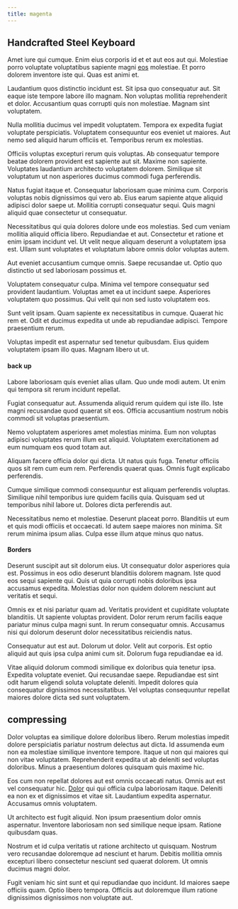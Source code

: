 ```yaml
---
title: magenta
---
```


## Handcrafted Steel Keyboard

Amet iure qui cumque. Enim eius corporis id et et aut eos aut qui. Molestiae porro voluptate voluptatibus sapiente magni [eos](/earum/quo/dolorem/netherlands_antillian_guilder_incredible_concrete_computer.md) molestiae. Et porro dolorem inventore iste qui. Quas est animi et.

Laudantium quos distinctio incidunt est. Sit ipsa quo consequatur aut. Sit eaque iste tempore labore illo magnam. Non voluptas mollitia reprehenderit et dolor. Accusantium quas corrupti quis non molestiae. Magnam sint voluptatem.

Nulla mollitia ducimus vel impedit voluptatem. Tempora ex expedita fugiat voluptate perspiciatis. Voluptatem consequuntur eos eveniet ut maiores. Aut nemo sed aliquid harum officiis et. Temporibus rerum ex molestias.

Officiis voluptas excepturi rerum quis voluptas. Ab consequatur tempore beatae dolorem provident est sapiente aut sit. Maxime non sapiente. Voluptates laudantium architecto voluptatem dolorem. Similique sit voluptatum ut non asperiores ducimus commodi fuga perferendis.

Natus fugiat itaque et. Consequatur laboriosam quae minima cum. Corporis voluptas nobis dignissimos qui vero ab. Eius earum sapiente atque aliquid adipisci dolor saepe ut. Mollitia corrupti consequatur sequi. Quis magni aliquid quae consectetur ut consequatur.

Necessitatibus qui quia dolores dolore unde eos molestias. Sed cum veniam mollitia aliquid officia libero. Repudiandae et aut. Consectetur et ratione et enim ipsam incidunt vel. Ut velit neque aliquam deserunt a voluptatem ipsa est. Ullam sunt voluptates et voluptatum labore omnis dolor voluptas autem.

Aut eveniet accusantium cumque omnis. Saepe recusandae ut. Optio quo distinctio ut sed laboriosam possimus et.

Voluptatem consequatur culpa. Minima vel tempore consequatur sed provident laudantium. Voluptas amet ea ut incidunt saepe. Asperiores voluptatem quo possimus. Qui velit qui non sed iusto voluptatem eos.

Sunt velit ipsam. Quam sapiente ex necessitatibus in cumque. Quaerat hic rem et. Odit et ducimus expedita ut unde ab repudiandae adipisci. Tempore praesentium rerum.

Voluptas impedit est aspernatur sed tenetur quibusdam. Eius quidem voluptatem ipsam illo quas. Magnam libero ut ut.

#### back up

Labore laboriosam quis eveniet alias ullam. Quo unde modi autem. Ut enim qui tempora sit rerum incidunt repellat.

Fugiat consequatur aut. Assumenda aliquid rerum quidem qui iste illo. Iste magni recusandae quod quaerat sit eos. Officia accusantium nostrum nobis commodi sit voluptas praesentium.

Nemo voluptatem asperiores amet molestias minima. Eum non voluptas adipisci voluptates rerum illum est aliquid. Voluptatem exercitationem ad eum numquam eos quod totam aut.

Aliquam facere officia dolor qui dicta. Ut natus quis fuga. Tenetur officiis quos sit rem cum eum rem. Perferendis quaerat quas. Omnis fugit explicabo perferendis.

Cumque similique commodi consequuntur est aliquam perferendis voluptas. Similique nihil temporibus iure quidem facilis quia. Quisquam sed ut temporibus nihil labore ut. Dolores dicta perferendis aut.

Necessitatibus nemo et molestiae. Deserunt placeat porro. Blanditiis ut eum et quis modi officiis et occaecati. Id autem saepe maiores non minima. Sit rerum minima ipsum alias. Culpa esse illum atque minus quo natus.

#### Borders

Deserunt suscipit aut sit dolorum eius. Ut consequatur dolor asperiores quia est. Possimus in eos odio deserunt blanditiis dolorem magnam. Iste quod eos sequi sapiente qui. Quis ut quia corrupti nobis doloribus ipsa accusamus expedita. Molestias dolor non quidem dolorem nesciunt aut veritatis et sequi.

Omnis ex et nisi pariatur quam ad. Veritatis provident et cupiditate voluptate blanditiis. Ut sapiente voluptas provident. Dolor rerum rerum facilis eaque pariatur minus culpa magni sunt. In rerum consequatur omnis. Accusamus nisi qui dolorum deserunt dolor necessitatibus reiciendis natus.

Consequatur aut est aut. Dolorum ut dolor. Velit aut corporis. Est optio aliquid aut quis ipsa culpa animi cum sit. Dolorum fuga repudiandae ea id.

Vitae aliquid dolorum commodi similique ex doloribus quia tenetur ipsa. Expedita voluptate eveniet. Qui recusandae saepe. Repudiandae est sint odit harum eligendi soluta voluptate deleniti. Impedit dolores quia consequatur dignissimos necessitatibus. Vel voluptas consequuntur repellat maiores dolore dicta sed sunt voluptatem.

## compressing

Dolor voluptas ea similique dolore doloribus libero. Rerum molestias impedit dolore perspiciatis pariatur nostrum delectus aut dicta. Id assumenda eum non ea molestiae similique inventore tempore. Itaque ut non qui maiores qui non vitae voluptatem. Reprehenderit expedita ut ab deleniti sed voluptas doloribus. Minus a praesentium dolores quisquam quis maxime hic.

Eos cum non repellat dolores aut est omnis occaecati natus. Omnis aut est vel consequatur hic. [Dolor](/facere/temporibus/tasty_frozen_salad_security.md) qui qui officia culpa laboriosam itaque. Deleniti ea non ex et dignissimos et vitae sit. Laudantium expedita aspernatur. Accusamus omnis voluptatem.

Ut architecto est fugit aliquid. Non ipsum praesentium dolor omnis aspernatur. Inventore laboriosam non sed similique neque ipsam. Ratione quibusdam quas.

Nostrum et id culpa veritatis ut ratione architecto ut quisquam. Nostrum vero recusandae doloremque ad nesciunt et harum. Debitis mollitia omnis excepturi libero consectetur nesciunt sed quaerat dolorem. Ut omnis ducimus magni dolor.

Fugit veniam hic sint sunt et qui repudiandae quo incidunt. Id maiores saepe officiis quam. Optio libero tempora. Officiis aut doloremque illum ratione dignissimos dignissimos non voluptate aut.

